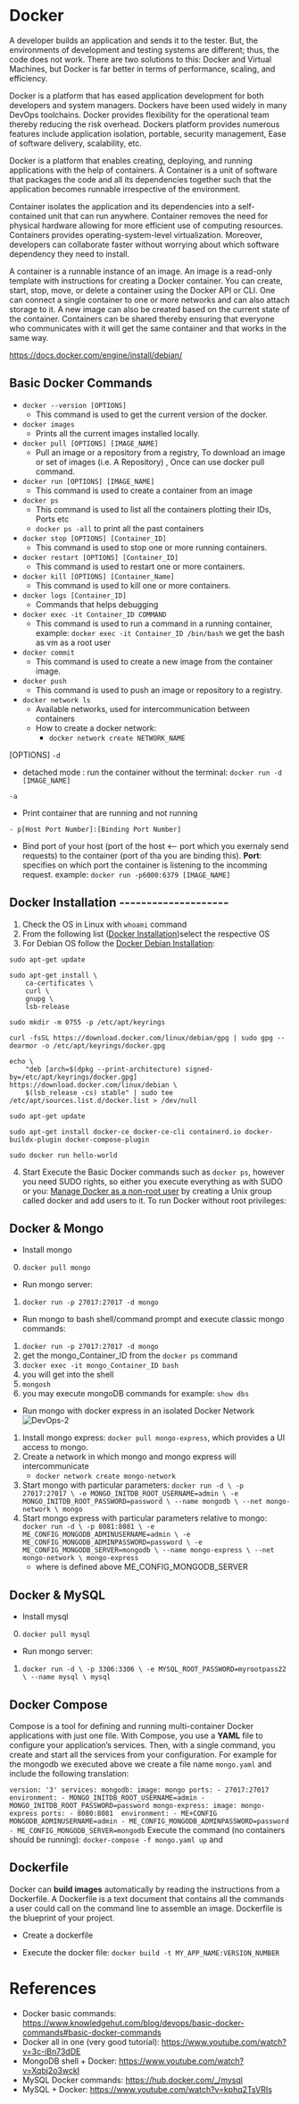 # Docker

A developer builds an application and sends it to the tester. But, the environments of development and testing systems are different; thus, the code does not work. There are two solutions to this: Docker and Virtual Machines, but Docker is far better in terms of performance, scaling, and efficiency.   

Docker is a platform that has eased application development for both developers and system managers. Dockers have been used widely in many DevOps toolchains. Docker provides flexibility for the operational team thereby reducing the risk overhead. Dockers platform provides numerous features include application isolation, portable, security management, Ease of software delivery, scalability, etc.    

Docker is a platform that enables creating, deploying, and running applications with the help of containers. A Container is a unit of software that packages the code and all its dependencies together such that the application becomes runnable irrespective of the environment.   

Container isolates the application and its dependencies into a self-contained unit that can run anywhere. Container removes the need for physical hardware allowing for more efficient use of computing resources. Containers provides operating-system-level virtualization. Moreover, developers can collaborate faster without worrying about which software dependency they need to install.    

A container is a runnable instance of an image. An image is a read-only template with instructions for creating a Docker container. You can create, start, stop, move, or delete a container using the Docker API or CLI. One can connect a single container to one or more networks and can also attach storage to it. A new image can also be created based on the current state of the container. Containers can be shared thereby ensuring that everyone who communicates with it will get the same container and that works in the same way.    


https://docs.docker.com/engine/install/debian/


## Basic Docker Commands

- `docker --version [OPTIONS]`
    - This command is used to get the current version of the docker.
- `docker images`
    - Prints all the current images installed locally.
- `docker pull [OPTIONS] [IMAGE_NAME]`
    - Pull an image or a repository from a registry, To download an image or set of images (i.e. A Repository) , Once can use docker pull command.
- `docker run [OPTIONS] [IMAGE_NAME]`
    - This command is used to create a container from an image 
- `docker ps`
    - This command is used to list all the containers plotting their IDs, Ports etc
    - `docker ps -all` to print all the past containers
- `docker stop [OPTIONS] [Container_ID]`
    - This command is used to stop one or more running containers. 
- `docker restart [OPTIONS] [Container_ID]`
    - This command is used to restart one or more containers. 
- `docker kill [OPTIONS] [Container_Name]`
    - This command is used to kill one or more containers. 
- `docker logs [Container_ID]`
    - Commands that helps debugging
- `docker exec -it Container_ID COMMAND`
    - This command is used to run a command in a running container, example: `docker exec -it Container_ID /bin/bash` we get the bash as vm as a root user
- `docker commit` 
    - This command is used to create a new image from the container image. 
- `docker push`
    - This command is used to push an image or repository to a registry. 
- `docker network ls`
    - Available networks, used for intercommunication between containers
    - How to create a docker network:
        - `docker network create NETWORK_NAME`

[OPTIONS] 
`-d`
- detached mode : run the container without the terminal: `docker run -d [IMAGE_NAME]`

`-a`
- Print container that are running and not running 

`- p[Host Port Number]:[Binding Port Number]`
- Bind port of your host (port of the host <-- port which you exernaly send requests) to the container (port of tha you are binding this). **Port**: specifies on which port the container is listening to the incomming request. example: `docker run -p6000:6379 [IMAGE_NAME]`

## Docker Installation --------------------
1. Check the OS in Linux with `whoami` command
2. From the following list ([Docker Installation](https://docs.docker.com/engine/install/))select the respective OS
3. For Debian OS follow the [Docker Debian Installation](https://docs.docker.com/engine/install/debian/#install-using-the-repository):
    
``` 
sudo apt-get update
``` 
    
``` 
sudo apt-get install \
    ca-certificates \
    curl \
    gnupg \
    lsb-release        
```

```
sudo mkdir -m 0755 -p /etc/apt/keyrings
```

```
curl -fsSL https://download.docker.com/linux/debian/gpg | sudo gpg --dearmor -o /etc/apt/keyrings/docker.gpg
```

```
echo \
    "deb [arch=$(dpkg --print-architecture) signed-by=/etc/apt/keyrings/docker.gpg] https://download.docker.com/linux/debian \
    $(lsb_release -cs) stable" | sudo tee /etc/apt/sources.list.d/docker.list > /dev/null
```


```
sudo apt-get update
```
    
```
sudo apt-get install docker-ce docker-ce-cli containerd.io docker-buildx-plugin docker-compose-plugin
```

```
sudo docker run hello-world
```

4. Start Execute the Basic Docker commands such as `docker ps`, however you need SUDO rights, so either you execute everything as with SUDO or you: [Manage Docker as a non-root user](https://docs.docker.com/engine/install/linux-postinstall/#manage-docker-as-a-non-root-user) by creating a Unix group called docker and add users to it. To run Docker without root privileges: 




## Docker & Mongo
- Install mongo
0. `docker pull mongo` 

- Run mongo server:
1. `docker run -p 27017:27017 -d mongo`  

- Run mongo to bash shell/command prompt and execute classic mongo commands:
1. `docker run -p 27017:27017 -d mongo`  
2. get the mongo_Container_ID from the `docker ps` command
3. `docker exec -it mongo_Container_ID bash`
4. you will get into the shell
5. `mongosh` 
6. you may execute mongoDB commands for example: `show dbs` 

- Run mongo with docker express in an isolated Docker Network 
![DevOps-2](img/DevOps-2.jpg "DevOps-2")
1. Install mongo express: `docker pull mongo-express`, which provides a UI access to mongo.
2. Create a network in which mongo and mongo express will intercommunicate
    - `docker network create mongo-network`
3. Start mongo with particular parameters:
    `docker run -d \
    -p 27017:27017 \
    -e MONGO_INITDB_ROOT_USERNAME=admin \
    -e MONGO_INITDB_ROOT_PASSWORD=password \
    --name mongodb \
    --net mongo-network \
    mongo`
4. Start mongo express with particular parameters relative to mongo:
    `docker run -d \
    -p 8081:8081 \
    -e ME_CONFIG_MONGODB_ADMINUSERNAME=admin \
    -e ME_CONFIG_MONGODB_ADMINPASSWORD=password \
    -e ME_CONFIG_MONGODB_SERVER=mongodb \
    --name mongo-express \
    --net mongo-network \
    mongo-express`
    - where is defined above ME_CONFIG_MONGODB_SERVER

## Docker & MySQL
- Install mysql
0. `docker pull mysql` 

- Run mongo server:
1. `docker run -d \
    -p 3306:3306 \
    -e MYSQL_ROOT_PASSWORD=myrootpass22 \
    --name mysql \
    mysql`


## Docker Compose
Compose is a tool for defining and running multi-container Docker applications with just one file. With Compose, you use a **YAML** file to configure your application’s services. Then, with a single command, you create and start all the services from your configuration. For example for the mongodb we executed above we create a file name `mongo.yaml` and include the following translation:

`
version: '3'
services:
    mongodb:
        image: mongo
        ports:
            - 27017:27017
        environment:
            - MONGO_INITDB_ROOT_USERNAME=admin
            - MONGO_INITDB_ROOT_PASSWORD=password
        mongo-express:
            image: mongo-express
        ports:
            - 8080:8081 
        environment:
            - ME+CONFIG MONGODB_ADMINUSERNAME=admin
            - ME_CONFIG_MONGODB_ADMINPASSWORD=password
            - ME_CONFIG_MONGODB_SERVER=mongodb
`
Execute the command (no containers should be running): `docker-compose -f mongo.yaml up` and 

## Dockerfile
Docker can **build images** automatically by reading the instructions from a Dockerfile. A Dockerfile is a text document that contains all the commands a user could call on the command line to assemble an image. Dockerfile is the blueprint of your project.
- Create a dockerfile

- Execute the docker file:
`docker build -t MY_APP_NAME:VERSION_NUMBER`



# References
- Docker basic commands: https://www.knowledgehut.com/blog/devops/basic-docker-commands#basic-docker-commands
- Docker all in one (very good tutorial): https://www.youtube.com/watch?v=3c-iBn73dDE
- MongoDB shell + Docker: https://www.youtube.com/watch?v=Xqbj2o3wckI
- MySQL Docker commands: https://hub.docker.com/_/mysql 
- MySQL + Docker: https://www.youtube.com/watch?v=kphq2TsVRIs



